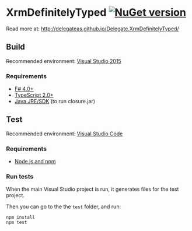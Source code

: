 # XrmDefinitelyTyped [![NuGet version](https://badge.fury.io/nu/Delegate.XrmDefinitelyTyped.svg)](https://badge.fury.io/nu/Delegate.XrmDefinitelyTyped)

Read more at: http://delegateas.github.io/Delegate.XrmDefinitelyTyped/


## Build

Recommended environment: [Visual Studio 2015](https://www.visualstudio.com/downloads/)

### Requirements

* [F# 4.0+](https://www.microsoft.com/en-us/download/details.aspx?id=48179)
* [TypeScript 2.0+](https://www.microsoft.com/en-us/download/details.aspx?id=48593)
* [Java JRE/SDK](http://www.oracle.com/technetwork/java/javase/downloads/jdk8-downloads-2133151.html) (to run closure.jar)


## Test

Recommended environment: [Visual Studio Code](https://code.visualstudio.com/)


### Requirements

* [Node.js and npm](https://nodejs.org/)

### Run tests

When the main Visual Studio project is run, it generates files for the test project.

Then you can go to the the `test` folder, and run:

    npm install
    npm test